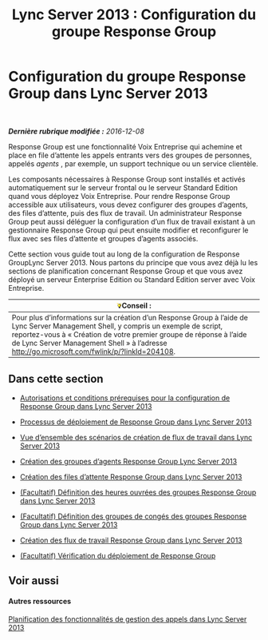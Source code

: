 ﻿---
title: 'Lync Server 2013 : Configuration du groupe Response Group'
TOCTitle: Configuration du groupe Response Group
ms:assetid: c56db929-cb21-4af0-be3f-c8f807b78a5a
ms:mtpsurl: https://technet.microsoft.com/fr-fr/library/JJ205249(v=OCS.15)
ms:contentKeyID: 49298805
ms.date: 12/10/2016
mtps_version: v=OCS.15
ms.translationtype: HT
---

# Configuration du groupe Response Group dans Lync Server 2013

 

_**Dernière rubrique modifiée :** 2016-12-08_

Response Group est une fonctionnalité Voix Entreprise qui achemine et place en file d’attente les appels entrants vers des groupes de personnes, appelés *agents* , par exemple, un support technique ou un service clientèle.

Les composants nécessaires à Response Group sont installés et activés automatiquement sur le serveur frontal ou le serveur Standard Edition quand vous déployez Voix Entreprise. Pour rendre Response Group accessible aux utilisateurs, vous devez configurer des groupes d’agents, des files d’attente, puis des flux de travail. Un administrateur Response Group peut aussi déléguer la configuration d’un flux de travail existant à un gestionnaire Response Group qui peut ensuite modifier et reconfigurer le flux avec ses files d’attente et groupes d’agents associés.

Cette section vous guide tout au long de la configuration de Response GroupLync Server 2013. Nous partons du principe que vous avez déjà lu les sections de planification concernant Response Group et que vous avez déployé un serveur Enterprise Edition ou Standard Edition server avec Voix Entreprise.

<table>
<thead>
<tr class="header">
<th><img src="images/JJ205025.tip(OCS.15).gif" title="tip" alt="tip" />Conseil :</th>
</tr>
</thead>
<tbody>
<tr class="odd">
<td>Pour plus d’informations sur la création d’un Response Group à l’aide de Lync Server Management Shell, y compris un exemple de script, reportez-vous à « Création de votre premier groupe de réponse à l’aide de Lync Server Management Shell » à l’adresse <a href="http://go.microsoft.com/fwlink/p/?linkid=204108">http://go.microsoft.com/fwlink/p/?linkId=204108</a>.</td>
</tr>
</tbody>
</table>


## Dans cette section

  - [Autorisations et conditions prérequises pour la configuration de Response Group dans Lync Server 2013](lync-server-2013-response-group-configuration-permissions-and-prerequisites.md)

  - [Processus de déploiement de Response Group dans Lync Server 2013](lync-server-2013-deployment-process-for-response-group.md)

  - [Vue d’ensemble des scénarios de création de flux de travail dans Lync Server 2013](lync-server-2013-overview-of-workflow-creation-scenarios.md)

  - [Création des groupes d’agents Response Group Lync Server 2013](lync-server-2013-create-response-group-agent-groups.md)

  - [Création des files d’attente Response Group dans Lync Server 2013](lync-server-2013-create-response-group-queues.md)

  - [(Facultatif) Définition des heures ouvrées des groupes Response Group dans Lync Server 2013](lync-server-2013-optional-define-response-group-business-hours.md)

  - [(Facultatif) Définition des groupes de congés des groupes Response Group dans Lync Server 2013](lync-server-2013-optional-define-response-group-holiday-sets.md)

  - [Création des flux de travail Response Group dans Lync Server 2013](lync-server-2013-create-response-group-workflows.md)

  - [(Facultatif) Vérification du déploiement de Response Group](lync-server-2013-optional-verify-response-group-deployment.md)

## Voir aussi

#### Autres ressources

[Planification des fonctionnalités de gestion des appels dans Lync Server 2013](lync-server-2013-planning-for-call-management-features.md)

